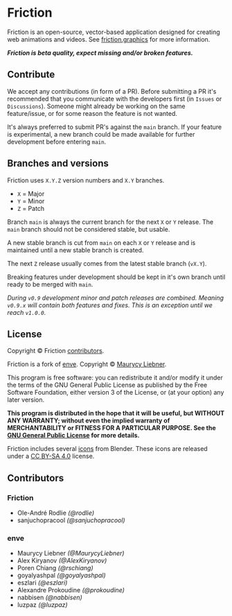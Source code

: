 # Friction

Friction is an open-source, vector-based application designed for creating web animations and videos. See [friction.graphics](https://friction.graphics) for more information.

***Friction is beta quality, expect missing and/or broken features.***

## Contribute

We accept any contributions (in form of a PR). Before submitting a PR it's recommended that you communicate with the developers first (in `Issues` or `Discussions`). Someone might already be working on the same feature/issue, or for some reason the feature is not wanted.

It's always preferred to submit PR's against the `main` branch. If your feature is experimental, a new branch could be made available for further development before entering `main`.

## Branches and versions

Friction uses `X.Y.Z` version numbers and `X.Y` branches.

* `X` = Major
* `Y` = Minor
* `Z` = Patch

Branch `main` is always the current branch for the next `X` or `Y` release. The `main` branch should not be considered stable, but usable.

A new stable branch is cut from `main` on each `X` or `Y` release and is maintained until a new stable branch is created.

The next `Z` release usually comes from the latest stable branch (`vX.Y`).

Breaking features under development should be kept in it's own branch until ready to be merged with `main`.

*During `v0.9` development minor and patch releases are combined. Meaning `v0.9.x` will contain both features and fixes. This is an exception until we reach `v1.0.0`.*

## License

Copyright &copy; Friction [contributors](https://github.com/friction2d/friction/graphs/contributors).

Friction is a fork of [enve](https://github.com/MaurycyLiebner/enve). Copyright &copy; [Maurycy Liebner](https://github.com/MaurycyLiebner).

This program is free software: you can redistribute it and/or modify it under the terms of the GNU General Public License as published by the Free Software Foundation, either version 3 of the License, or (at your option) any later version.

**This program is distributed in the hope that it will be useful, but WITHOUT ANY WARRANTY; without even the implied warranty of MERCHANTABILITY or FITNESS FOR A PARTICULAR PURPOSE.  See the [GNU General Public License](LICENSE.md) for more details.**

Friction includes several [icons](https://github.com/Shrinks99/blender-icons) from Blender. These icons are released under a [CC BY-SA 4.0](https://creativecommons.org/licenses/by-sa/4.0/) license.

## Contributors

### Friction

* Ole-André Rodlie *(@rodlie)*
* sanjuchopracool *(@sanjuchopracool)*

### enve

* Maurycy Liebner *(@MaurycyLiebner)*
* Alex Kiryanov *(@AlexKiryanov)*
* Poren Chiang *(@rschiang)*
* goyalyashpal *(@goyalyashpal)*
* eszlari *(@eszlari)*
* Alexandre Prokoudine *(@prokoudine)*
* nabbisen *(@nabbisen)*
* luzpaz *(@luzpaz)*
